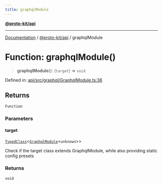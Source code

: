 ```yaml
---
title: graphqlModule
---
```


[**@proto-kit/api**](../README.md)

***

[Documentation](../../../README.md) / [@proto-kit/api](../README.md) / graphqlModule

# Function: graphqlModule()

> **graphqlModule**(): (`target`) => `void`

Defined in: [api/src/graphql/GraphqlModule.ts:36](https://github.com/proto-kit/framework/blob/4d6b3b6da51b3edee0fbf25ce72c1f59ec61e891/packages/api/src/graphql/GraphqlModule.ts#L36)

## Returns

`Function`

### Parameters

#### target

[`TypedClass`](../../common/type-aliases/TypedClass.md)\<[`GraphqlModule`](../classes/GraphqlModule.md)\<`unknown`\>\>

Check if the target class extends GraphqlModule, while
also providing static config presets

### Returns

`void`
